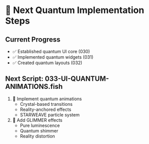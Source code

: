 # 🌟 Next Quantum Implementation Steps

## Current Progress
- ✅ Established quantum UI core (030)
- ✅ Implemented quantum widgets (031)
- ✅ Created quantum layouts (032)

## Next Script: 033-UI-QUANTUM-ANIMATIONS.fish
1. 🎯 Implement quantum animations
   - Crystal-based transitions
   - Reality-anchored effects
   - STARWEAVE particle system
2. 🎯 Add GLIMMER effects
   - Pure luminescence
   - Quantum shimmer
   - Reality distortion
